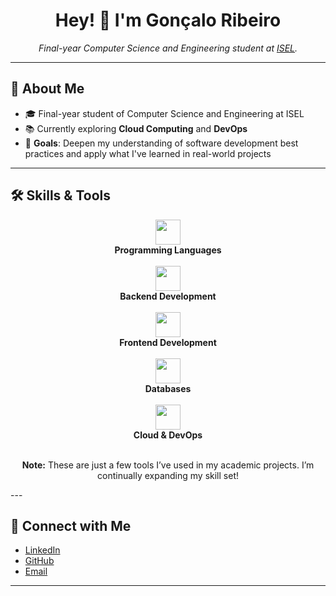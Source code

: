 <h1 align="center">Hey! 👋 I'm Gonçalo Ribeiro</h1>

<p align="center">
  <em>Final-year Computer Science and Engineering student at <a href="https://www.isel.pt/en/curso/bsc-degree/computer-science-and-computer-engineering">ISEL</a>.</em>
</p>

---

## 📌 About Me
- 🎓 Final-year student of Computer Science and Engineering at ISEL
- 📚 Currently exploring **Cloud Computing** and **DevOps**
- 🎯 **Goals**: Deepen my understanding of software development best practices and apply what I've learned in real-world projects

---

## 🛠️ Skills & Tools

<div align="center">
  
  <!-- Programming Languages -->
  <img src="https://skillicons.dev/icons?i=kotlin,java,js,ts,c&perline=6" height="40px"/>
  <br/>
  <b>Programming Languages</b>
  <br/><br/>
  
  <!-- Backend -->
  <img src="https://skillicons.dev/icons?i=spring,nodejs,express&perline=5" height="40px"/>
  <br/>
  <b>Backend Development</b>
  <br/><br/>
  
  <!-- Frontend -->
  <img src="https://skillicons.dev/icons?i=html,css,react&perline=4" height="40px"/>
  <br/>
  <b>Frontend Development</b>
  <br/><br/>
  
  <!-- Databases -->
  <img src="https://skillicons.dev/icons?i=postgres,mongodb&perline=2" height="40px"/>
  <br/>
  <b>Databases</b>
  <br/><br/>
  
  <!-- Cloud & DevOps -->
  <img src="https://skillicons.dev/icons?i=docker,gcp,linux,bash,git,nginx&perline=9" height="40px"/>
  <br/>
  <b>Cloud & DevOps</b>
  <br/><br/>
  
  <b>Note:</b> These are just a few tools I’ve used in my academic projects. I’m continually expanding my skill set!
</div>
---

## 🤝 Connect with Me
- [LinkedIn](https://www.linkedin.com/in/gon%C3%A7alo-ribeir0/)
- [GitHub](https://github.com/GoncaloRibeiro6533)
- [Email](mailto:goncaloribeiro6533@gmail.com)

---

